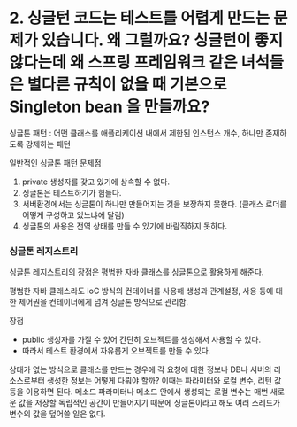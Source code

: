 # 2. 싱글턴 코드는 테스트를 어렵게 만드는 문제가 있습니다. 왜 그럴까요? 싱글턴이 좋지 않다는데 왜 스프링 프레임워크 같은 녀석들은 별다른 규칙이 없을 때 기본으로 Singleton bean 을 만들까요?

싱글톤 패턴 : 어떤 클래스를 애플리케이션 내에서 제한된 인스턴스 개수, 하나만 존재하도록 강제하는 패턴

일반적인 싱글톤 패턴 문제점

1. private 생성자를 갖고 있기에 상속할 수 없다.
2. 싱글톤은 테스트하기가 힘들다.
3. 서버환경에서는 싱글톤이 하나만 만들어지는 것을 보장하지 못한다. (클래스 로더를 어떻게 구성하고 있느냐에 달림)
4. 싱글톤의 사용은 전역 상태를 만들 수 있기에 바람직하지 못하다.

### 싱글톤 레지스트리

싱글톤 레지스트리의 장점은 평범한 자바 클래스를 싱글톤으로 활용하게 해준다.

평범한 자바 클래스라도 IoC 방식의 컨테이너를 사용해 생성과 관계설정, 사용 등에 대한 제어권을 컨테이너에게 넘겨 싱글톤 방식으로 관리함.

장점

- public 생성자를 가질 수 있어 간단히 오브젝트를 생성해서 사용할 수 있다.
- 따라서 테스트 환경에서 자유롭게 오브젝트를 만들 수 있다.

상태가 없는 방식으로 클래스를 만드는 경우에 각 요청에 대한 정보나 DB나 서버의 리소스로부터 생성한 정보는 어떻게 다뤄야 할까? 이때는 파라미터와 로컬 변수, 리턴 값 등을 이용하면 된다. 메소드 파라미터나 메소드 안에서 생성되는 로컬 변수는 매번 새로운 값을 저장할 독립적인 공간이 만들어지기 때문에 싱글톤이라고 해도 여러 스레드가 변수의 값을 덮어쓸 일은 없다.